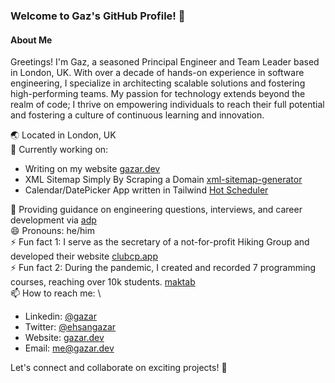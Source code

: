 ### Welcome to Gaz's GitHub Profile! 👋

#### About Me
Greetings! I'm Gaz, a seasoned Principal Engineer and Team Leader based in London, UK. With over a decade of hands-on experience in software engineering, I specialize in architecting scalable solutions and fostering high-performing teams. My passion for technology extends beyond the realm of code; I thrive on empowering individuals to reach their full potential and fostering a culture of continuous learning and innovation.

🌏 Located in London, UK \
🔭 Currently working on:
   - Writing on my website [gazar.dev](https://gazar.dev)
   - XML Sitemap Simply By Scraping a Domain [xml-sitemap-generator](https://github.com/ehsangazar/xml-sitemap-generator)
   - Calendar/DatePicker App written in Tailwind [Hot Scheduler](https://www.npmjs.com/package/hot-scheduler)
   
💬 Providing guidance on engineering questions, interviews, and career development via [adp](https://adplist.org/mentors/ehsan-gazar) \
😄 Pronouns: he/him \
⚡ Fun fact 1: I serve as the secretary of a not-for-profit Hiking Group and developed their website [clubcp.app](https://clubcp.app) \
⚡ Fun fact 2: During the pandemic, I created and recorded 7 programming courses, reaching over 10k students. [maktab](https://maktabkhooneh.org/teacher/ehsan-gazar/) \
📫 How to reach me: \
   - Linkedin: [@gazar](https://www.linkedin.com/in/gazar/)
   - Twitter: [@ehsangazar](https://twitter.com/ehsangazar)
   - Website: [gazar.dev](https://gazar.dev/)
   - Email: me@gazar.dev

Let's connect and collaborate on exciting projects! 🚀
